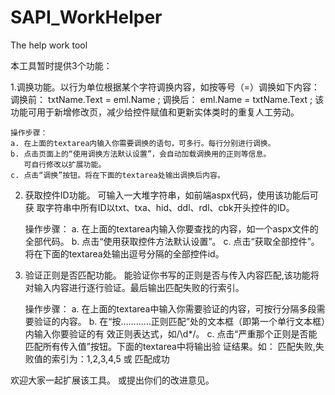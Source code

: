 SAPI_WorkHelper
===============

The help work tool

本工具暂时提供3个功能：

1.调换功能。以行为单位根据某个字符调换内容，如按等号（=）调换如下内容：
    调换前：  txtName.Text = eml.Name ;
    调换后：  eml.Name = txtName.Text ;
    该功能可用于新增修改页，减少给控件赋值和更新实体类时的重复人工劳动。

    操作步骤：
    a. 在上面的textarea内输入你需要调换的语句，可多行。每行分别进行调换。
    b. 点击页面上的“使用调换方法默认设置”，会自动加载调换用的正则等信息。
       可自行修改以扩展功能。
    c. 点击“调换”按钮。将在下面的textarea处输出调换后内容。
    
 
 2. 获取控件ID功能。 可输入一大堆字符串，如前端aspx代码，使用该功能后可获
    取字符串中所有ID以txt、txa、hid、ddl、rdl、cbk开头控件的ID。

	操作步骤：
	a. 在上面的textarea内输入你要查找的内容，如一个aspx文件的全部代码。
	b. 点击“使用获取控件方法默认设置”。
	c. 点击“获取全部控件”。将在下面的textarea处输出逗号分隔的全部控件id。


3. 验证正则是否匹配功能。 能验证你书写的正则是否与传入内容匹配,该功能将
   对输入内容进行逐行验证。最后输出匹配失败的行索引。

	操作步骤：
	a. 在上面的textarea中输入你需要验证的内容，可按行分隔多段需要验证的内容。
	b. 在“按…………正则匹配”处的文本框（即第一个单行文本框）内输入你要验证的有
	   效正则表达式，如/\d*/。
	c. 点击“严重那个正则是否能匹配所有传入值”按钮。下面的textarea中将输出验
	   证结果。如：
	   		匹配失败,失败值的索引为：1,2,3,4,5
	   	或
			匹配成功
			

欢迎大家一起扩展该工具。 或提出你们的改进意见。
